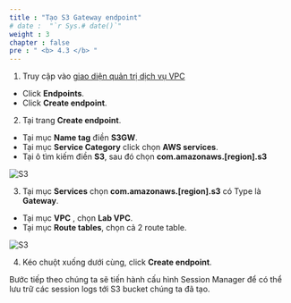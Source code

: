 ```yaml
---
title : "Tạo S3 Gateway endpoint"
# date :  "`r Sys.# date()`" 
weight : 3
chapter : false
pre : " <b> 4.3 </b> "
---
```



1. Truy cập vào [giao diện quản trị dịch vụ VPC](https://console.aws.amazon.com/vpc/home)
  + Click **Endpoints**.
  + Click **Create endpoint**.

2. Tại trang **Create endpoint**.
  + Tại mục **Name tag** điền **S3GW**.
  + Tại mục **Service Category** click chọn **AWS services**.
  + Tại ô tìm kiếm điền **S3**, sau đó chọn **com.amazonaws.[region].s3**

![S3](/images/4.s3/008-s3.png)

3. Tại mục **Services** chọn **com.amazonaws.[region].s3** có Type là **Gateway**.
  + Tại mục **VPC** , chọn **Lab VPC**.
  + Tại mục **Route tables**, chọn cả 2 route table.
  
![S3](/images/4.s3/009-s3.png)

4. Kéo chuột xuống dưới cùng, click **Create endpoint**.

Bước tiếp theo chúng ta sẽ tiến hành cấu hình Session Manager để có thể lưu trữ các session logs tới S3 bucket chúng ta đã tạo.